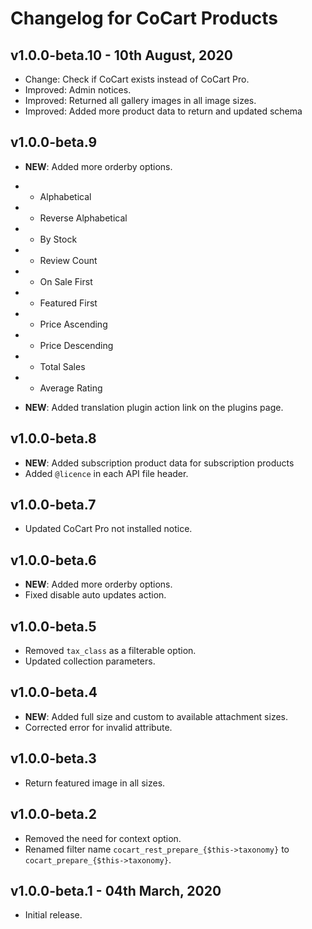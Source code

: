 # Changelog for CoCart Products


## v1.0.0-beta.10 - 10th August, 2020

* Change: Check if CoCart exists instead of CoCart Pro.
* Improved: Admin notices.
* Improved: Returned all gallery images in all image sizes.
* Improved: Added more product data to return and updated schema 

## v1.0.0-beta.9

* **NEW**: Added more orderby options.
* * Alphabetical
* * Reverse Alphabetical
* * By Stock
* * Review Count
* * On Sale First
* * Featured First
* * Price Ascending
* * Price Descending
* * Total Sales
* * Average Rating

* **NEW**: Added translation plugin action link on the plugins page.

## v1.0.0-beta.8

* **NEW**: Added subscription product data for subscription products
* Added `@licence` in each API file header.

## v1.0.0-beta.7

* Updated CoCart Pro not installed notice.

## v1.0.0-beta.6

* **NEW**: Added more orderby options.
* Fixed disable auto updates action.

## v1.0.0-beta.5

* Removed `tax_class` as a filterable option.
* Updated collection parameters.

## v1.0.0-beta.4

* **NEW**: Added full size and custom to available attachment sizes.
* Corrected error for invalid attribute.

## v1.0.0-beta.3

* Return featured image in all sizes.

## v1.0.0-beta.2

* Removed the need for context option.
* Renamed filter name `cocart_rest_prepare_{$this->taxonomy}` to `cocart_prepare_{$this->taxonomy}`.

## v1.0.0-beta.1 - 04th March, 2020

* Initial release.
